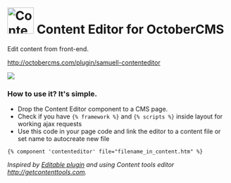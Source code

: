 # <img src="http://octobercms.com/storage/app/uploads/public/579/a5b/cc1/thumb_5108_64x64_0_0_auto.png" width="60px" valign="center" alt="Content Editor for OctoberCMS"> Content Editor for OctoberCMS

Edit content from front-end.

http://octobercms.com/plugin/samuell-contenteditor

<img src="http://octobercms.com/storage/app/uploads/public/572/dfc/ec4/572dfcec4d675487425233.png">

### How to use it? It's simple. ###

* Drop the Content Editor component to a CMS page.
* Check if you have `{% framework %}` and `{% scripts %}` inside layout for working ajax requests
* Use this code in your page code and link the editor to a content file or set name to autocreate new file

```
{% component 'contenteditor' file="filename_in_content.htm" %}
```

*Inspired by [Editable plugin](http://octobercms.com/plugin/rainlab-editable) and using Content tools editor  http://getcontenttools.com.*
